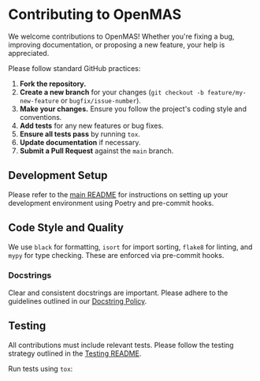 # Contributing to OpenMAS

We welcome contributions to OpenMAS! Whether you're fixing a bug, improving documentation, or proposing a new feature, your help is appreciated.

Please follow standard GitHub practices:

1.  **Fork the repository.**
2.  **Create a new branch** for your changes (`git checkout -b feature/my-new-feature` or `bugfix/issue-number`).
3.  **Make your changes.** Ensure you follow the project's coding style and conventions.
4.  **Add tests** for any new features or bug fixes.
5.  **Ensure all tests pass** by running `tox`.
6.  **Update documentation** if necessary.
7.  **Submit a Pull Request** against the `main` branch.

## Development Setup

Please refer to the [main README](https://github.com/dylangames/openmas/blob/main/README.md#development) for instructions on setting up your development environment using Poetry and pre-commit hooks.

## Code Style and Quality

We use `black` for formatting, `isort` for import sorting, `flake8` for linting, and `mypy` for type checking. These are enforced via pre-commit hooks.

### Docstrings

Clear and consistent docstrings are important. Please adhere to the guidelines outlined in our [Docstring Policy](docstring_policy.md).

## Testing

All contributions must include relevant tests. Please follow the testing strategy outlined in the [Testing README](https://github.com/dylangames/openmas/blob/main/tests/README.md).

Run tests using `tox`:

```
